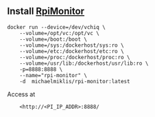 ## Install [RpiMonitor](https://xavierberger.github.io/RPi-Monitor-docs/01_features.html)

```docker
docker run --device=/dev/vchiq \
    --volume=/opt/vc:/opt/vc \
    --volume=/boot:/boot \
    --volume=/sys:/dockerhost/sys:ro \
    --volume=/etc:/dockerhost/etc:ro \
    --volume=/proc:/dockerhost/proc:ro \
    --volume=/usr/lib:/dockerhost/usr/lib:ro \
    -p=8888:8888 \
    --name="rpi-monitor" \
    -d  michaelmiklis/rpi-monitor:latest
```
Access at

        <http://<PI_IP_ADDR>:8888/
